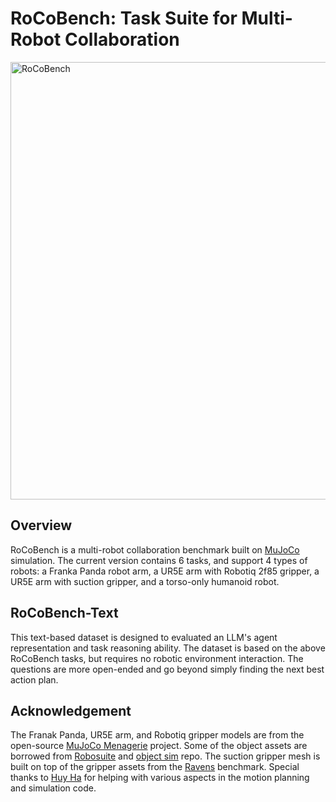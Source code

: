 # RoCoBench: Task Suite for Multi-Robot Collaboration 

<img src="../teaser.jpg" alt="RoCoBench" width="700"/>

## Overview

RoCoBench is a multi-robot collaboration benchmark built on [MuJoCo](https://github.com/deepmind/mujoco) simulation. The current version contains 6 tasks, and support 4 types of robots: a Franka Panda robot arm, a UR5E arm with Robotiq 2f85 gripper, a UR5E arm with suction gripper, and a torso-only humanoid robot. 

## RoCoBench-Text
This text-based dataset is designed to evaluated an LLM's agent representation and task reasoning ability. The dataset is based on the above RoCoBench tasks, but requires no robotic environment interaction. The questions are more open-ended and go beyond simply finding the next best action plan.

## Acknowledgement
The Franak Panda, UR5E arm, and Robotiq gripper models are from the open-source [MuJoCo Menagerie](https://github.com/deepmind/mujoco_menagerie) project. Some of the object assets are borrowed from [Robosuite](https://robosuite.ai/) and [object sim](https://github.com/vikashplus/object_sim) repo. The suction gripper mesh is built on top of the gripper assets from the [Ravens](https://github.com/google-research/ravens/tree/master) benchmark. Special thanks to [Huy Ha](https://cs.columbia.edu/~huy) for helping with various aspects in the motion planning and simulation code. 